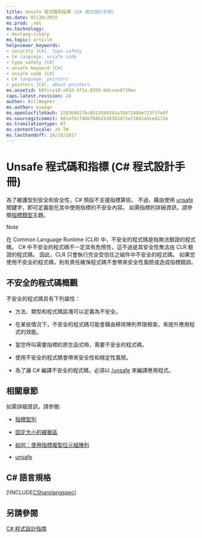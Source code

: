 ```yaml
---
title: Unsafe 程式碼和指標 (C# 程式設計手冊)
ms.date: 07/20/2015
ms.prod: .net
ms.technology:
- devlang-csharp
ms.topic: article
helpviewer_keywords:
- security [C#], type safety
- C# language, unsafe code
- type safety [C#]
- unsafe keyword [C#]
- unsafe code [C#]
- C# language, pointers
- pointers [C#], about pointers
ms.assetid: b0fcca10-a92d-4f2a-835b-b0ccae6739ee
caps.latest.revision: 24
author: BillWagner
ms.author: wiwagn
ms.openlocfilehash: 32856461fbc6513509342a3567240de723f1fe8f
ms.sourcegitcommit: bd1ef61f4bb794b25383d3d72e71041a5ced172e
ms.translationtype: HT
ms.contentlocale: zh-TW
ms.lasthandoff: 10/18/2017
---
```

# <a name="unsafe-code-and-pointers-c-programming-guide"></a>Unsafe 程式碼和指標 (C# 程式設計手冊)
為了維護型別安全和安全性，C# 預設不支援指標算術。 不過，藉由使用 [unsafe](../../../csharp/language-reference/keywords/unsafe.md) 關鍵字，即可定義能在其中使用指標的不安全內容。 如需指標的詳細資訊，請參閱[指標類型](../../../csharp/programming-guide/unsafe-code-pointers/pointer-types.md)主題。  
  
> [!NOTE]
>  在 Common Language Runtime (CLR) 中，不安全的程式碼是指無法驗證的程式碼。 C# 中不安全的程式碼不一定具有危險性，這不過是其安全性無法由 CLR 驗證的程式碼。 因此，CLR 只會執行完全受信任之組件中不安全的程式碼。 如果您使用不安全的程式碼，則有責任確保程式碼不會帶來安全性風險或造成指標錯誤。  
  
## <a name="unsafe-code-overview"></a>不安全的程式碼概觀  
 不安全的程式碼具有下列屬性：  
  
-   方法、類型和程式碼區塊可以定義為不安全。  
  
-   在某些情況下，不安全的程式碼可能會藉由移除陣列界限檢查，來提升應用程式的效能。  
  
-   當您呼叫需要指標的原生函式時，需要不安全的程式碼。  
  
-   使用不安全的程式碼會帶來安全性和穩定性風險。  
  
-   為了讓 C# 編譯不安全的程式碼，必須以 [/unsafe](../../../csharp/language-reference/compiler-options/unsafe-compiler-option.md) 來編譯應用程式。  
  
## <a name="related-sections"></a>相關章節  
 如需詳細資訊，請參閱:  
  
-   [指標型別](../../../csharp/programming-guide/unsafe-code-pointers/pointer-types.md)  
  
-   [固定大小的緩衝區](../../../csharp/programming-guide/unsafe-code-pointers/fixed-size-buffers.md)  
  
-   [如何：使用指標複製位元組陣列](../../../csharp/programming-guide/unsafe-code-pointers/how-to-use-pointers-to-copy-an-array-of-bytes.md)  
  
-   [unsafe](../../../csharp/language-reference/keywords/unsafe.md)  
  
## <a name="c-language-specification"></a>C# 語言規格  
 [!INCLUDE[CSharplangspec](~/includes/csharplangspec-md.md)]  
  
## <a name="see-also"></a>另請參閱  
 [C# 程式設計指南](../../../csharp/programming-guide/index.md)
